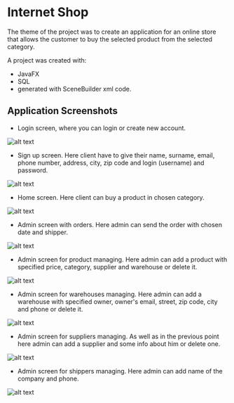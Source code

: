 # Internet Shop

The theme of the project was to create an application for an online store that allows
the customer to buy the selected product from the selected category. 

A project was created with:
- JavaFX
- SQL
- generated with SceneBuilder xml code. 

## Application Screenshots 

- Login screen, where you can login or create new account.
  
![alt text](examples/1.jpg)

- Sign up screen. Here client have to give their name, surname, email, phone number, address, city, zip code and login (username) and password.

![alt text](examples/2.jpg)

- Home screen. Here client can buy a product in chosen category.

![alt text](examples/3.jpg)

- Admin screen with orders. Here admin can send the order with chosen date and shipper.

![alt text](examples/4.jpg)

- Admin screen for product managing. Here admin can add a product with specified price, category, supplier and warehouse or delete it. 

![alt text](examples/5.jpg)

- Admin screen for warehouses managing. Here admin can add a warehouse with specified owner, owner's email, street, zip code, city and phone or delete it. 

![alt text](examples/6.jpg)

- Admin screen for suppliers managing. As well as in the previous point here admin can add a supplier and some info about him or delete one.

![alt text](examples/7.png)

- Admin screen for shippers managing. Here admin can add name of the company and phone.

![alt text](examples/8.png)
